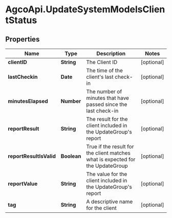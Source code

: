 # AgcoApi.UpdateSystemModelsClientStatus

## Properties

Name | Type | Description | Notes
------------ | ------------- | ------------- | -------------
**clientID** | **String** | The Client ID | [optional] 
**lastCheckin** | **Date** | The time of the client&#39;s last check-in | [optional] 
**minutesElapsed** | **Number** | The number of minutes that have passed since the last check-in | [optional] 
**reportResult** | **String** | The result for the client included in the UpdateGroup&#39;s report | [optional] 
**reportResultIsValid** | **Boolean** | True if the result for the client matches what is expected for the UpdateGroup | [optional] 
**reportValue** | **String** | The value for the client included in the UpdateGroup&#39;s report | [optional] 
**tag** | **String** | A descriptive name for the client | [optional] 


